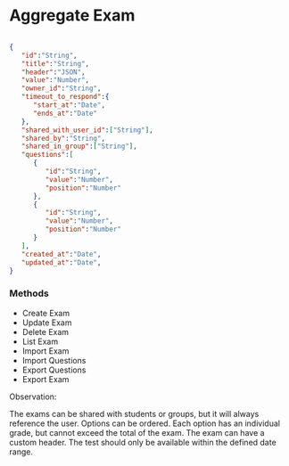 # Aggregate Exam

```json

{
   "id":"String",
   "title":"String",
   "header":"JSON",
   "value":"Number",
   "owner_id":"String",
   "timeout_to_respond":{
      "start_at":"Date",
      "ends_at":"Date"
   },
   "shared_with_user_id":["String"],
   "shared_by":"String",
   "shared_in_group":["String"],
   "questions":[
      {
         "id":"String",
         "value":"Number",
         "position":"Number"
      },
      {
         "id":"String",
         "value":"Number",
         "position":"Number"
      }
   ],
   "created_at":"Date",
   "updated_at":"Date",
}

```

### Methods

- Create Exam
- Update Exam
- Delete Exam
- List Exam
- Import Exam
- Import Questions
- Export Questions
- Export Exam

Observation:

The exams can be shared with students or groups, but it will always reference the user.
Options can be ordered.
Each option has an individual grade, but cannot exceed the total of the exam.
The exam can have a custom header.
The test should only be available within the defined date range.